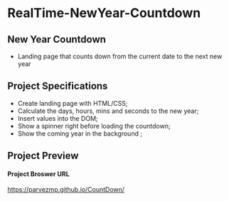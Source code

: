 # RealTime-NewYear-Countdown

## New Year Countdown

- Landing page that counts down from the current date to the next new year

## Project Specifications

- Create landing page with HTML/CSS;<br>
- Calculate the days, hours, mins and seconds to the new year;<br>
- Insert values into the DOM;<br>
- Show a spinner right before loading the countdown;<br>
- Show the coming year in the background ;<br>

## Project Preview 

#### Project Broswer URL<br>
https://parvezmp.github.io/CountDown/


